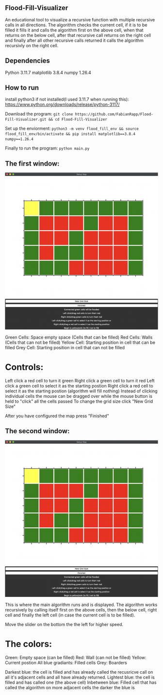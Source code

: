 ## Flood-Fill-Visualizer
An educational tool to visualize a recursive function with multiple recursive calls in all directions.
The algorithm checks the current cell, if it is to be filled it fills it and calls the algorithm first on the above cell, when that returns on the below cell, after that recursive call returns on the right cell and finally after all other recursive calls returned it calls the algorithm  recursivly on the right cell.

## Dependencies
Python 3.11.7
matplotlib                3.8.4
numpy                     1.26.4

## How to run

install python3 if not installed(I used 3.11.7 when running this):
https://www.python.org/downloads/release/python-3117/

Download the program:
`git clone https://github.com/FabianRapp/Flood-Fill-Visualizer.git && cd Flood-Fill-Visualizer`

Set up the enviorment:
`python3 -m venv flood_fill_env && source flood_fill_env/bin/activate && pip install matplotlib==3.8.4 numpy==1.26.4`

Finally to run the program:
`python main.py`


## The first window:

![Setup window](images/Flood-Fill-Visualizer-Setup.png)

Green Cells: Space empty space (Cells that can be filled)
Red Cells: Walls (Cells that can not be filled)
Yellow Cell: Starting position in cell that can be filled
Grey Cell: Starting position in cell that can not be filled

# Controls:
Left click a red cell to turn it green
Right click a green cell to turn it red
Left click a green cell to select it as the starting postion
Right click a red cell to select it as the starting postion (algorithm will fill nothing)
Instead of clicking individual cells the mouse can be dragged over while the mouse button is held to "click" all the cells passed
To change the grid size click "New Grid Size"

After you have configured the map press "Finished"


## The second window:

![Setup window](images/Flood-Fill-Visualizer-Setup.png)

This is where the main algorithm runs and is displayed.
The algorithm works recursively by calling itself first on the above cells, then the below cell, right cell and finally the left cell (in case the current cell is to be filled).

Move the slider on the bottom the the left for higher speed.

# The colors:
Green: Empty space (can be filled)
Red: Wall (can not be filled)
Yellow: Current postion
All blue gradiants: Filled cells
Grey: Boarders

Darkest blue: the cell is filled and has already called the recusricve call on all it's adjacent cells and all have already returned.
Lightest blue: the cell is filled and has called one (the above cell)
Inbetween blue: Filled cell that has called the algorithm on more adjacent cells the darker the blue is
